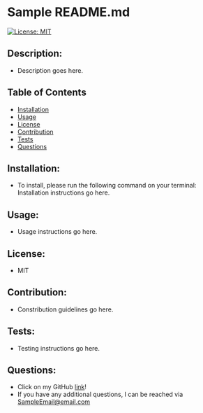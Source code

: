 # Sample README.md

  [![License: MIT](https://img.shields.io/badge/License-MIT-yellow.svg)](https://opensource.org/licenses/MIT)

  ## Description:
  - Description goes here.

  ## Table of Contents
  - [Installation](#installation)
  - [Usage](#usage)
  - [License](#license)
  - [Contribution](#contribution)
  - [Tests](#tests)
  - [Questions](#questions)

  ## Installation:
  - To install, please run the following command on your terminal:
    Installation instructions go here.

  ## Usage:
  - Usage instructions go here.

  ## License:
  - MIT

  ## Contribution:
  - Constribution guidelines go here.

  ## Tests:
  - Testing instructions go here.

  ## Questions:
  - Click on my GitHub [link](https://github.com/SampleGitHubUser)! 
  - If you have any additional questions, I can be reached via <SampleEmail@email.com>

